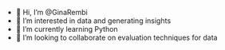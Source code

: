 - 👋 Hi, I’m @GinaRembi
- 👀 I’m interested in data and generating insights
- 🌱 I’m currently learning Python
- 💞️ I’m looking to collaborate on evaluation techniques for data

<!---
GinaRembi/GinaRembi is a ✨ special ✨ repository because its `README.md` (this file) appears on your GitHub profile.
You can click the Preview link to take a look at your changes.
--->
